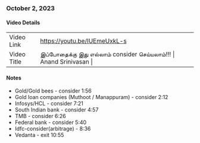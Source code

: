 ### October 2, 2023

#### Video Details
| | |
|---|---|
| Video Link | https://youtu.be/IUEmeUxkL-s 
| Video Title |  இப்போதைக்கு இது எல்லாம் consider செய்யலாம்!!! \| Anand Srinivasan \| 

#### Notes

- Gold/Gold bees - consider 1:56 
- Gold loan companies (Muthoot / Manappuram) - consider 2:12 
- Infosys/HCL - consider 7:21 
- South Indian bank - consider 4:57 
- TMB - consider 6:26 
- Federal bank - consider 5:40
- Idfc-consider(arbitrage) - 8:36  
- Vedanta - exit 10:55 

